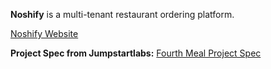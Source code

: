 **Noshify** is a multi-tenant restaurant ordering platform.  

[Noshify Website](http://noshify.herokuapp.com/)

**Project Spec from Jumpstartlabs:**
[Fourth Meal Project Spec](http://tutorials.jumpstartlab.com/projects/fourth_meal.html)
